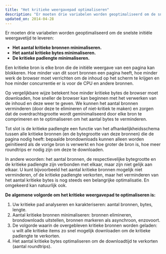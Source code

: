 ```yaml
---
title: "Het kritieke weergavepad optimaliseren"
description: "Er moeten drie variabelen worden geoptimaliseerd om de snelste initiële weergavetijd te leveren: minimaliseer het aantal kritieke bronnen, minimaliseer het aantal kritieke bytes en minimaliseer het kritieke weergavepad."
updated_on: 2014-04-28
---
```


Er moeten drie variabelen worden geoptimaliseerd om de snelste initiële weergavetijd te leveren:

* **Het aantal kritieke bronnen minimaliseren.**
* **Het aantal kritieke bytes minimaliseren.**
* **De kritieke padlengte minimaliseren.**

Een kritieke bron is elke bron die de initiële weergave van een pagina kan blokkeren. Hoe minder van dit soort bronnen een pagina heeft, hoe minder werk de browser moet verrichten om de inhoud op het scherm te krijgen en hoe minder concurrentie er is voor de CPU en andere bronnen.

Op vergelijkbare wijze betekent hoe minder kritieke bytes de browser moet downloaden, hoe sneller de browser kan beginnen met het verwerken van de inhoud en deze weer te geven. We kunnen het aantal bronnen verminderen (door deze te elimineren of niet-kritiek te maken) en zorgen dat de overdrachtsgrootte wordt geminimaliseerd door elke bron te comprimeren en te optimaliseren om het aantal bytes te verminderen.

Tot slot is de kritieke padlengte een functie van het afhankelijkheidsschema tussen alle kritieke bronnen (en de bytegrootte van deze bronnen) die de pagina nodig heeft: bepaalde brondownloads kunnen alleen worden geïnitieerd als de vorige bron is verwerkt en hoe groter de bron is, hoe meer roundtrips er nodig zijn om deze te downloaden.

In andere woorden: het aantal bronnen, de respectievelijke bytegrootte en de kritieke padlengte zijn verbonden met elkaar, maar zijn niet gelijk aan elkaar. U kunt bijvoorbeeld het aantal kritieke bronnen mogelijk niet verminderen, of de kritieke padlengte verkorten, maar het verminderen van het aantal kritieke bytes is nog steeds een belangrijke optimalisatie. En omgekeerd kan natuurlijk ook.

**De algemene volgorde om het kritieke weergavepad te optimaliseren is:**

1. Uw kritieke pad analyseren en karakteriseren: aantal bronnen, bytes, lengte.
2. Aantal kritieke bronnen minimaliseren: bronnen elimineren, brondownloads uitstellen, bronnen markeren als asynchroon, enzovoort.
3. De volgorde waarin de overgebleven kritieke bronnen worden geladen: u wilt alle kritieke items zo snel mogelijk downloaden om de kritieke padlengte te verkorten.
4. Het aantal kritieke bytes optimaliseren om de downloadtijd te verkorten (aantal roundtrips).



